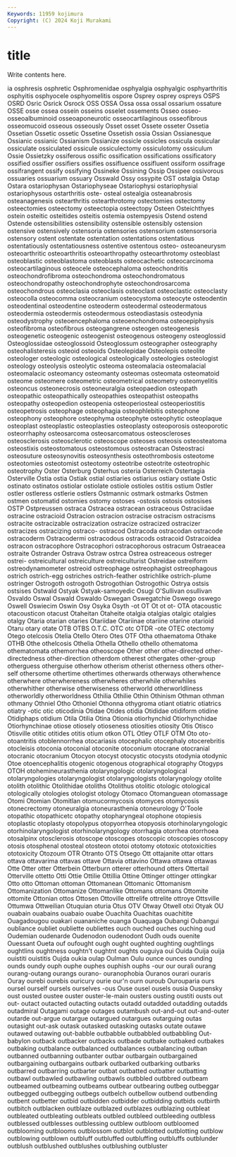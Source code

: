 ```yaml
---
Keywords: 11959 kojimura
Copyright: (C) 2024 Koji Murakami
---
```


# title

Write contents here.



ia osphresis osphretic Osphromenidae osphyalgia
osphyalgic osphyarthritis osphyitis osphyocele osphyomelitis ospore Osprey osprey ospreys OSPS
OSRD Osric Osrick Osrock OSS OSSA Ossa ossa ossal ossarium
ossature OSSE osse ossea ossein osseins osselet ossements Osseo osseo-
osseoalbuminoid osseoaponeurotic osseocartilaginous osseofibrous osseomucoid osseous osseously Osset osset Ossete
osseter Ossetia Ossetian Ossetic ossetic Ossetine Ossetish ossia Ossian Ossianesque
Ossianic ossianic Ossianism Ossianize ossicle ossicles ossicula ossicular ossiculate ossiculated
ossicule ossiculectomy ossiculotomy ossiculum Ossie Ossietzky ossiferous ossific ossification ossifications
ossificatory ossified ossifier ossifiers ossifies ossifluence ossifluent ossiform ossifrage ossifrangent
ossify ossifying Ossineke Ossining Ossip Ossipee ossivorous ossuaries ossuarium ossuary
Osswald Ossy ossypite OST ostalgia Ostap Ostara ostariophysan Ostariophyseae Ostariophysi
ostariophysial ostariophysous ostarthritis oste- osteal ostealgia osteanabrosis osteanagenesis ostearthritis ostearthrotomy
ostectomies ostectomy osteectomies osteectomy osteectopia osteectopy Osteen Osteichthyes ostein osteitic
osteitides osteitis ostemia ostempyesis Ostend ostend Ostende ostensibilities ostensibility ostensible
ostensibly ostension ostensive ostensively ostensoria ostensories ostensorium ostensorsoria ostensory ostent
ostentate ostentation ostentations ostentatious ostentatiously ostentatiousness ostentive ostentous osteo- osteoaneurysm
osteoarthritic osteoarthritis osteoarthropathy osteoarthrotomy osteoblast osteoblastic osteoblastoma osteoblasts osteocachetic osteocarcinoma
osteocartilaginous osteocele osteocephaloma osteochondritis osteochondrofibroma osteochondroma osteochondromatous osteochondropathy osteochondrophyte osteochondrosarcoma
osteochondrous osteoclasia osteoclasis osteoclast osteoclastic osteoclasty osteocolla osteocomma osteocranium osteocystoma
osteocyte osteodentin osteodentinal osteodentine osteoderm osteodermal osteodermatous osteodermia osteodermis osteodermous
osteodiastasis osteodynia osteodystrophy osteoencephaloma osteoenchondroma osteoepiphysis osteofibroma osteofibrous osteogangrene osteogen
osteogenesis osteogenetic osteogenic osteogenist osteogenous osteogeny osteoglossid Osteoglossidae osteoglossoid Osteoglossum
osteographer osteography osteohalisteresis osteoid osteoids Osteolepidae Osteolepis osteolite osteologer osteologic
osteological osteologically osteologies osteologist osteology osteolysis osteolytic osteoma osteomalacia osteomalacial
osteomalacic osteomancy osteomanty osteomas osteomata osteomatoid osteome osteomere osteometric osteometrical
osteometry osteomyelitis osteoncus osteonecrosis osteoneuralgia osteopaedion osteopath osteopathic osteopathically osteopathies
osteopathist osteopaths osteopathy osteopedion osteopenia osteoperiosteal osteoperiostitis osteopetrosis osteophage osteophagia
osteophlebitis osteophone osteophony osteophore osteophyma osteophyte osteophytic osteoplaque osteoplast osteoplastic
osteoplasties osteoplasty osteoporosis osteoporotic osteorrhaphy osteosarcoma osteosarcomatous osteoscleroses osteosclerosis osteosclerotic
osteoscope osteoses osteosis osteosteatoma osteostixis osteostomatous osteostomous osteostracan Osteostraci osteosuture
osteosynovitis osteosynthesis osteothrombosis osteotome osteotomies osteotomist osteotomy osteotribe osteotrite osteotrophic
osteotrophy Oster Osterburg Osterhus osteria Osterreich Ostertagia Osterville Ostia ostia
Ostiak ostial ostiaries ostiarius ostiary ostiate Ostic ostinato ostinatos ostiolar
ostiolate ostiole ostioles ostitis ostium Ostler ostler ostleress ostlerie ostlers
Ostmannic ostmark ostmarks Ostmen ostmen ostomatid ostomies ostomy ostoses -ostosis
ostosis ostosises OSTP Ostpreussen ostraca Ostracea ostracean ostraceous Ostraciidae ostracine
ostracioid Ostracion ostracion ostracise ostracism ostracisms ostracite ostracizable ostracization ostracize
ostracized ostracizer ostracizes ostracizing ostraco- ostracod Ostracoda ostracodan ostracode ostracoderm
Ostracodermi ostracodous ostracods ostracoid Ostracoidea ostracon ostracophore Ostracophori ostracophorous ostracum
Ostraeacea ostraite Ostrander Ostrava Ostraw ostrca Ostrea ostreaceous ostreger ostrei-
ostreicultural ostreiculture ostreiculturist Ostreidae ostreiform ostreodynamometer ostreoid ostreophage ostreophagist ostreophagous
ostrich ostrich-egg ostriches ostrich-feather ostrichlike ostrich-plume ostringer Ostrogoth ostrogoth Ostrogothian
Ostrogothic Ostrya ostsis ostsises Ostwald Ostyak Ostyak-samoyedic Osugi O'Sullivan osullivan
Osvaldo Oswal Oswald Oswaldo Oswegan Oswegatchie Oswego oswego Oswell Oswiecim
Oswin Osy Osyka Osyth -ot OT Ot ot ot- OTA
otacoustic otacousticon otacust Otaheitan Otaheite otalgia otalgias otalgic otalgies otalgy
Otaria otarian otaries Otariidae Otariinae otariine otarine otarioid Otaru otary
otate OTB OTBS O.T.C. OTC otc OTDR -ote OTEC otectomy
Otego otelcosis Otelia Otello Otero Otes OTF Otha othaematoma Othake
OTHB Othe othelcosis Othelia Othella Othello othello othematoma othematomata othemorrhea
otheoscope Other other other-directed other-directedness other-direction otherdom otherest othergates other-group
otherguess otherguise otherhow otherism otherist otherness others other-self othersome othertime
othertimes otherwards otherways otherwhence otherwhere otherwhereness otherwheres otherwhile otherwhiles otherwhither
otherwise otherwiseness otherworld otherworldliness otherworldly otherworldness Othilia Othilie Othin Othinism
Othman othman othmany Othniel Otho Othoniel Othonna othygroma otiant otiatric
otiatrics otiatry -otic otic oticodinia Otidae Otides otidia Otididae otidiform
otidine Otidiphaps otidium Otila Otilia Otina Otionia otiorhynchid Otiorhynchidae Otiorhynchinae
otiose otiosely otioseness otiosities otiosity Otis Otisco Otisville otitic otitides
otitis otium otkon OTL Otley OTLF OTM Oto oto- otoantritis
otoblennorrhea otocariasis otocephalic otocephaly otocerebritis otocleisis otoconia otoconial otoconite otoconium
otocrane otocranial otocranic otocranium Otocyon otocyst otocystic otocysts otodynia otodynic
Otoe otoencephalitis otogenic otogenous otographical otography Otogyps OTOH otohemineurasthenia otolaryngologic
otolaryngological otolaryngologies otolaryngologist otolaryngologists otolaryngology otolite otolith otolithic Otolithidae otoliths
Otolithus otolitic otologic otological otologically otologies otologist otology Otomaco Otomanguean
otomassage Otomi Otomian Otomitlan otomucormycosis otomyces otomycosis otonecrectomy otoneuralgia otoneurasthenia
otoneurology O'Toole otopathic otopathicetc otopathy otopharyngeal otophone otopiesis otoplastic otoplasty
otopolypus otopyorrhea otopyosis otorhinolaryngologic otorhinolaryngologist otorhinolaryngology otorrhagia otorrhea otorrhoea otosalpinx
otosclerosis otoscope otoscopes otoscopic otoscopies otoscopy otosis otosphenal otosteal otosteon
ototoi ototomy ototoxic ototoxicities ototoxicity Otozoum OTR Otranto OTS Otsego
Ott ottajanite ottar ottars ottava ottavarima ottavas ottave Ottavia ottavino
Ottawa ottawa ottawas Otte Otter otter Otterbein Otterburn otterer otterhound
otters Ottertail Otterville ottetto Otti Ottie Ottilie Ottillia Ottine Ottinger
ottinger ottingkar Otto otto Ottoman ottoman Ottomanean Ottomanic Ottomanism Ottomanization
Ottomanize Ottomanlike Ottomans ottomans Ottomite ottomite Ottonian ottos Ottosen Ottoville
ottrelife ottrelite ottroye Ottsville Ottumwa Ottweilian Otuquian oturia Otus OTV
Otway Otwell otxi Otyak OU ouabain ouabains ouabaio ouabe Ouachita
Ouachitas ouachitite Ouagadougou ouakari ouananiche ouanga Ouaquaga Oubangi Oubangui oubliance
oubliet oubliette oubliettes ouch ouched ouches ouching oud Oudemian oudenarde
Oudenodon oudenodont Oudh ouds ouenite Ouessant Oueta ouf oufought ough
ought oughted oughting oughtlings oughtlins oughtness oughtn't oughtnt oughts ouguiya
oui Ouida Ouija ouija ouistiti ouistitis Oujda oukia oulap Oulman
Oulu ounce ounces ounding ounds oundy ouph ouphe ouphes ouphish
ouphs -our our ourali ourang ourang-outang ourangs ourano- ouranophobia Ouranos
ourari ouraris Ouray ourebi ourebis ouricury ourie our'n ourn ouroub
Ourouparia ours oursel ourself oursels ourselves -ous Ouse ousel ousels
ousia Ouspensky oust ousted oustee ouster ouster-le-main ousters ousting oustiti
ousts out out- outact outacted outacting outacts outadd outadded outadding
outadds outadmiral Outagami outage outages outambush out-and-out out-and-outer outarde out-argue
outargue outargued outargues outarguing outas outasight out-ask outask outasked outasking
outasks outate outawe outawed outawing out-babble outbabble outbabbled outbabbling Out-babylon
outback outbacker outbacks outbade outbake outbaked outbakes outbaking outbalance outbalanced
outbalances outbalancing outban outbanned outbanning outbanter outbar outbargain outbargained outbargaining
outbargains outbark outbarked outbarking outbarks outbarred outbarring outbarter outbat outbatted
outbatter outbatting outbawl outbawled outbawling outbawls outbbled outbbred outbeam outbeamed
outbeaming outbeams outbear outbearing outbeg outbeggar outbegged outbegging outbegs outbelch
outbellow outbend outbending outbent outbetter outbid outbidden outbidder outbidding outbids
outbirth outbitch outblacken outblaze outblazed outblazes outblazing outbleat outbleated outbleating
outbleats outbled outbleed outbleeding outbless outblessed outblesses outblessing outblew outbloom
outbloomed outblooming outblooms outblossom outblot outblotted outblotting outblow outblowing outblown
outbluff outbluffed outbluffing outbluffs outblunder outblush outblushed outblushes outblushing outbluster
